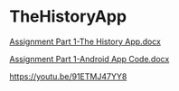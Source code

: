 # TheHistoryApp
[Assignment Part 1-The History App.docx](https://github.com/user-attachments/files/16986063/Assignment.Part.1-The.History.App.docx)

[Assignment Part 1-Android App Code.docx](https://github.com/user-attachments/files/16986091/Assignment.Part.1-Android.App.Code.docx)

https://youtu.be/91ETMJ47YY8
